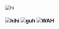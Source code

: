 ![hi](https://files.catbox.moe/xx40ly.png)
### ![hihi](https://graphic.neocities.org/tumblr_lq2uurJ8pQ1qg9aa7.gif) ![guh](https://i.imgur.com/RTrrlV1.png) ![WAH](https://graphic.neocities.org/tumblr_o0gs5nuYjC1tfhjhgo9_250.gif)

